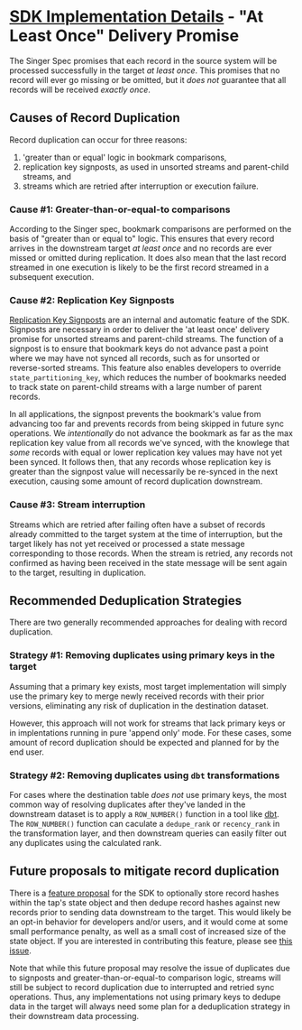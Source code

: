 # [SDK Implementation Details](./README.md) - "At Least Once" Delivery Promise

The Singer Spec promises that each record in the source system will be processed successfully in the target _at least once_. This promises that no record will ever go missing or be omitted, but it _does not_ guarantee that all records will be received _exactly once_.

## Causes of Record Duplication

Record duplication can occur for three reasons:

1. 'greater than or equal' logic in bookmark comparisons,
1. replication key signposts, as used in unsorted streams and parent-child streams, and
1. streams which are retried after interruption or execution failure.

### Cause #1: Greater-than-or-equal-to comparisons

According to the Singer spec, bookmark comparisons are performed on the basis of "greater than or equal to" logic. This ensures that every record arrives in the downstream target _at least once_ and no records are ever missed or omitted during replication. It does also mean that the last record streamed in one execution is likely to be the first record streamed in a subsequent execution.

### Cause #2: Replication Key Signposts

[Replication Key Signposts](./state.md#replication-key-signposts) are an internal and automatic feature of the SDK. Signposts are necessary in order to deliver the 'at least once' delivery promise for unsorted streams and parent-child streams. The function of a signpost is to ensure that bookmark keys do not advance past a point where we may have not synced all records, such as for unsorted or reverse-sorted streams. This feature also enables developers to override `state_partitioning_key`, which reduces the number of bookmarks needed to track state on parent-child streams with a large number of parent records.

In all applications, the signpost prevents the bookmark's value from advancing too far and prevents records from being skipped in future sync operations. We _intentionally_ do not advance the bookmark as far as the max replication key value from all records we've synced, with the knowlege that _some_ records with equal or lower replication key values may have not yet been synced. It follows then, that any records whose replication key is greater than the signpost value will necessarily be re-synced in the next execution, causing some amount of record duplication downstream.

### Cause #3: Stream interruption

Streams which are retried after failing often have a subset of records already committed to the target system at the time of interruption, but the target likely has not yet received or processed a state message corresponding to those records. When the stream is retried, any records not confirmed as having been received in the state message will be sent again to the target, resulting in duplication.

## Recommended Deduplication Strategies

There are two generally recommended approaches for dealing with record duplication.

### Strategy #1: Removing duplicates using primary keys in the target

Assuming that a primary key exists, most target implementation will simply use the primary key to merge newly received records with their prior versions, eliminating any risk of duplication in the destination dataset.

However, this approach will not work for streams that lack primary keys or in implentations running in pure 'append only' mode. For these cases, some amount of record duplication should be expected and planned for by the end user.

### Strategy #2: Removing duplicates using `dbt` transformations

For cases where the destination table _does not_ use primary keys, the most common way of resolving duplicates after they've landed in the downstream dataset is to apply a `ROW_NUMBER()` function in a tool like [dbt](https://www.getdbt.com). The `ROW_NUMBER()` function can caculate a `dedupe_rank` or `recency_rank` in the transformation layer, and then downstream queries can easily filter out any duplicates using the calculated rank.

## Future proposals to mitigate record duplication

There is a [feature proposal](https://gitlab.com/meltano/sdk/-/issues/162) for the SDK to optionally store record hashes within the tap's state object and then dedupe record hashes against new records prior to sending data downstream to the target. This would likely be an opt-in behavior for developers and/or users, and it would come at some small performance penalty, as well as a small cost of increased size of the state object. If you are interested in contributing this feature, please see [this issue](https://gitlab.com/meltano/sdk/-/issues/162).

Note that while this future proposal may resolve the issue of duplicates due to signposts and greater-than-or-equal-to comparison logic, streams will still be subject to record duplication due to interrupted and retried sync operations. Thus, any implementations not using primary keys to dedupe data in the target will always need some plan for a deduplication strategy in their downstream data processing.
